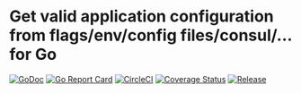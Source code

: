 # Get valid application configuration from flags/env/config files/consul/… for Go
[![GoDoc](https://godoc.org/github.com/powerman/appcfg?status.svg)](http://godoc.org/github.com/powerman/appcfg) [![Go Report Card](https://goreportcard.com/badge/github.com/powerman/appcfg)](https://goreportcard.com/report/github.com/powerman/appcfg) [![CircleCI](https://circleci.com/gh/powerman/appcfg.svg?style=svg)](https://circleci.com/gh/powerman/appcfg) [![Coverage Status](https://coveralls.io/repos/github/powerman/appcfg/badge.svg?branch=master)](https://coveralls.io/github/powerman/appcfg?branch=master) [![Release](https://img.shields.io/github/release/powerman/appcfg.svg?style=flat)](https://github.com/powerman/appcfg/releases/latest)
